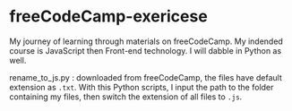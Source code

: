 # freeCodeCamp-exericese
My journey of learning through materials on freeCodeCamp. My indended course is JavaScript then Front-end technology. I will dabble in Python as well.

rename_to_js.py : downloaded from freeCodeCamp, the files have default extension as `.txt`. With this Python scripts, I input the path to the folder containing my files, then switch the extension of all files to `.js`.
